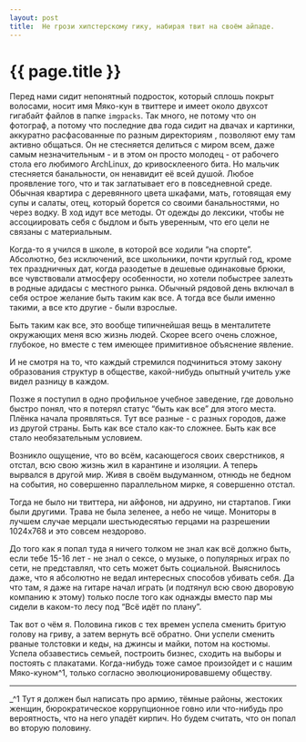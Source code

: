 ```yaml
---
layout: post
title:  Не грози хипстерскому гику, набирая твит на своём айпаде.
---
```

# {{ page.title }}

Перед нами сидит непонятный подросток, который сплошь покрыт волосами, носит имя Мяко-кун в твиттере и имеет около двухсот гигабайт файлов в папке `imgpacks`. Так много, не потому что он фотограф, а потому что последние два года сидит на двачах и картинки, аккуратно расфасованные по разным директориям , позволяют ему там активно общаться. Он не стесняется делиться с миром всем, даже самым незначительным - и в этом он просто молодец - от рабочего стола его любимого ArchLinux, до кривосклееного бита. Но мальчик стесняется банальности, он ненавидит её всей душой. Любое проявление того, что и так заглатывает его в повседневной среде. Обычная квартира с деревянного цвета шкафами, мать, готовящая ему супы и салаты, отец, который борется со своими банальностями, но через водку. 
В ход идут все методы. От одежды до лексики, чтобы не ассоциировать себя с быдлом и быть уверенным, что его цели не связаны с материальным. 


Когда-то я учился в школе, в которой все ходили “на спорте”. Абсолютно, без исключений, все школьники, почти круглый год, кроме тех праздничных дат, когда разодетые в дешевые одинаковые брюки, все чувствовали атмосферу особенности, но хотели побыстрее залезть в родные адидасы с местного рынка. Обычный рядовой день включал в себя острое желание быть таким как все. А тогда все были именно такими, а все кто другие  - были взрослые. 

Быть таким как все, это вообще типичнейшая вещь в менталитете окружающих меня всю жизнь людей. Скорее всего очень сложное, глубокое, но вместе с тем имеющее примитивное объяснение явление. 

И не смотря на то, что каждый стремился подчиниться этому закону образования структур в обществе, какой-нибудь опытный учитель уже видел разницу в каждом.

Позже я поступил в одно профильное учебное заведение, где довольно быстро понял, что я потерял статус “быть как все” для этого места. Плёнка начала проявляться. Тут все разные - с разных городов, даже из другой страны. Быть как все стало как-то сложнее. Быть как все стало необязательным условием. 

Возникло ощущение, что во всём, касающегося своих сверстников, я отстал, всю свою жизнь жил в карантине и изоляции. А теперь вырвался в другой мир. Живя в своём выдуманном, отнюдь не бедном на события, но совершенно параллельном мирке, я совершенно отстал. 

Тогда не было ни твиттера, ни айфонов, ни адруино, ни стартапов. Гики были другими. Трава не была зеленее, а небо не чище. Мониторы в лучшем случае мерцали шестьюдесятью герцами на разрешении 1024x768 и это совсем нездорово.

До того как я попал туда я ничего толком не знал как всё должно быть, если тебе 15-16 лет - не знал о сексе, о музыке, о популярных играх по сети, не представлял, что сеть может быть социальной. Выяснилось даже, что я абсолютно не ведал интересных способов убивать себя. Да что там, я даже на гитаре начал играть (и подтянул всю свою дворовую компанию к этому) только после того как однажды вместо пар мы сидели в каком-то лесу под “Всё идёт по плану”.

Так вот о чём я. Половина гиков с тех времен успела сменить бритую голову на гриву, а затем вернуть всё обратно. Они успели сменить рваные толстовки и кеды, на джинсы и майки, потом на костюмы. Успела обзавестись семьей, построить бизнес, сходить на выборы и постоять с плакатами. Когда-нибудь тоже самое произойдет и с нашим Мяко-куном^1, только согласно эволюционировавшему обществу.

***

 _^1 Тут я должен был написать про армию, тёмные районы, жестоких женщин, бюрократическое коррупционное говно или что-нибудь про вероятность, что на него упадёт кирпич. Но будем считать, что он попал во вторую половину.
